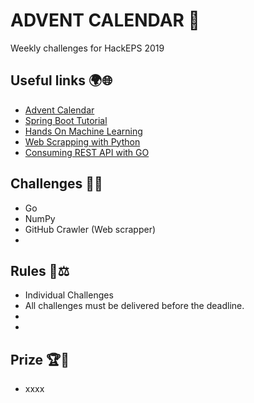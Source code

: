 # ADVENT CALENDAR 📆

Weekly challenges for HackEPS 2019

## Useful links 🌍🌐

- [Advent Calendar](https://codepen.io/LizzieDean/pen/JbbOGQ)
- [Spring Boot Tutorial](https://google.com)
- [Hands On Machine Learning](https://google.com)
- [Web Scrapping with Python](https://google.com)
- [Consuming REST API with GO](https://google.es)

## Challenges 🏹🎯

- Go
- NumPy
- GitHub Crawler (Web scrapper)
- 

## Rules 📏⚖️

- Individual Challenges
- All challenges must be delivered before the deadline.
- 
- 

## Prize 🏆🏅

- xxxx

